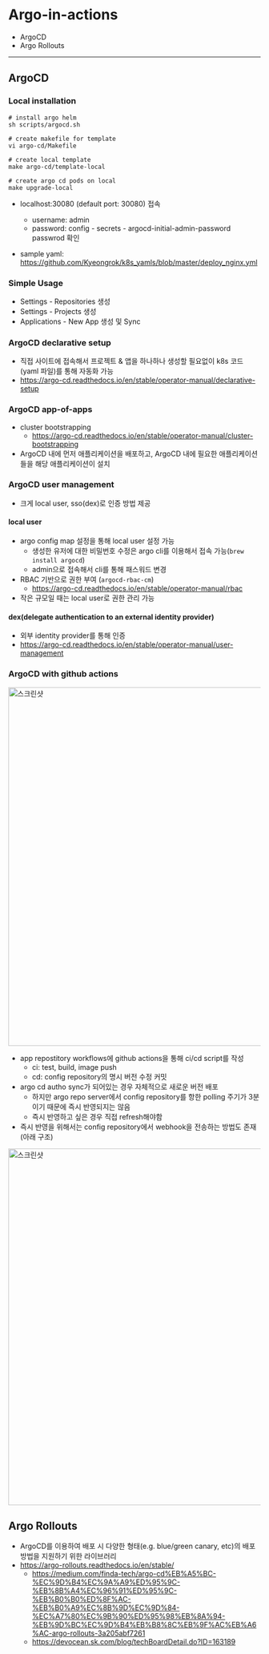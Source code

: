# Argo-in-actions
- ArgoCD
- Argo Rollouts

---

## ArgoCD
### Local installation
```shell
# install argo helm
sh scripts/argocd.sh

# create makefile for template
vi argo-cd/Makefile

# create local template
make argo-cd/template-local

# create argo cd pods on local
make upgrade-local
```
- localhost:30080 (default port: 30080) 접속
  - username: admin
  - password: config - secrets - argocd-initial-admin-password passwrod 확인

- sample yaml: https://github.com/Kyeongrok/k8s_yamls/blob/master/deploy_nginx.yml

### Simple Usage
- Settings - Repositories 생성
- Settings - Projects 생성
- Applications - New App 생성 및 Sync

### ArgoCD declarative setup
- 직접 사이트에 접속해서 프로젝트 & 앱을 하나하나 생성할 필요없이 k8s 코드(yaml 파일)를 통해 자동화 가능 
- https://argo-cd.readthedocs.io/en/stable/operator-manual/declarative-setup

### ArgoCD app-of-apps
- cluster bootstrapping
  - https://argo-cd.readthedocs.io/en/stable/operator-manual/cluster-bootstrapping
- ArgoCD 내에 먼저 애플리케이션을 배포하고, ArgoCD 내에 필요한 애플리케이션들을 해당 애플리케이션이 설치

### ArgoCD user management
- 크게 local user, sso(dex)로 인증 방법 제공

#### local user
- argo config map 설정을 통해 local user 설정 가능
  - 생성한 유저에 대한 비밀번호 수정은 argo cli를 이용해서 접속 가능(`brew install argocd`)
  - admin으로 접속해서 cli를 통해 패스워드 변경
- RBAC 기반으로 권한 부여 (`argocd-rbac-cm`)
  - https://argo-cd.readthedocs.io/en/stable/operator-manual/rbac
- 작은 규모일 때는 local user로 권한 관리 가능

#### dex(delegate authentication to an external identity provider)
- 외부 identity provider를 통해 인증
- https://argo-cd.readthedocs.io/en/stable/operator-manual/user-management

### ArgoCD with github actions 
<img width="716" alt="스크린샷" src="https://user-images.githubusercontent.com/59307414/227792196-25d48f8e-3b6a-417c-ad50-2f664c14563e.png">

- app repostitory workflows에 github actions을 통해 ci/cd script를 작성
  - ci: test, build, image push
  - cd: config repository의 명시 버전 수정 커밋
- argo cd autho sync가 되어있는 경우 자체적으로 새로운 버전 배포
  - 하지만 argo repo server에서 config repository를 항한 polling 주기가 3분이기 때문에 즉시 반영되지는 않음
  - 즉시 반영하고 싶은 경우 직접 refresh해야함
- 즉시 반영을 위해서는 config repository에서 webhook을 전송하는 방법도 존재(아래 구조)

<img width="712" alt="스크린샷" src="https://user-images.githubusercontent.com/59307414/227792284-14054516-37fa-4873-b94b-b92892bdf8f3.png">

## Argo Rollouts
- ArgoCD를 이용하여 배포 시 다양한 형태(e.g. blue/green canary, etc)의 배포 방법을 지원하기 위한 라이브러리
- https://argo-rollouts.readthedocs.io/en/stable/
  - https://medium.com/finda-tech/argo-cd%EB%A5%BC-%EC%9D%B4%EC%9A%A9%ED%95%9C-%EB%8B%A4%EC%96%91%ED%95%9C-%EB%B0%B0%ED%8F%AC-%EB%B0%A9%EC%8B%9D%EC%9D%84-%EC%A7%80%EC%9B%90%ED%95%98%EB%8A%94-%EB%9D%BC%EC%9D%B4%EB%B8%8C%EB%9F%AC%EB%A6%AC-argo-rollouts-3a205abf7261
  - https://devocean.sk.com/blog/techBoardDetail.do?ID=163189